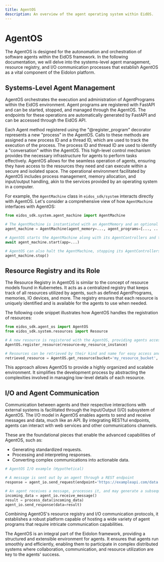 ```yaml
---
title: AgentOS
description: An overview of the agent operating system within EidOS.
---
```



# AgentOS

The AgentOS is designed for the autonomation and orchestration of software agents within the EidOS framework. In the following documentation, we will delve into the systems-level agent management, resource registry, and I/O communication processes that establish AgentOS as a vital component of the Eidolon platform. 

## Systems-Level Agent Management

AgentOS orchestrates the execution and administration of AgentPrograms within the EidOS environment. 
Agent programs are registered with FastAPI and can be started, stopped, and managed through the AgentOS. 
The endpoints for these operations are automatically generated by FastAPI and can be accessed through the EidOS API.

Each Agent method registered using the "@register_program" decorator represents a new "process" in the AgentOS. 
Calls to these methods are assigned a new process ID and a thread ID, which are used to track the execution of the process. 
The process ID and thread ID are used to identify a "conversation" within the AgentOS. 
This high-level control mechanism provides the necessary infrastructure for agents to perform tasks effectively. AgentOS allows for the seamless operation of agents, ensuring they have access to the resources they need and can execute within a secure and isolated space. The operational environment facilitated by AgentOS includes process management, memory allocation, and input/output handling, akin to the services provided by an operating system in a computer.

For example, the `AgentMachine` class in `eidos_sdk/system` interacts directly with AgentOS. Let's consider a comprehensive view of how `AgentMachine` interfaces with AgentOS:

```python
from eidos_sdk.system.agent_machine import AgentMachine

# The AgentMachine is instantiated with an AgentMemory and an optional list of AgentControllers
agent_machine = AgentMachine(agent_memory=..., agent_programs=[..., ...])

# AgentOS starts the AgentMachine along with its AgentControllers and their respective AgentPrograms
await agent_machine.start(app=...)

# AgentOS can also halt the AgentMachine, stopping its AgentControllers and de-allocating resources.
agent_machine.stop()
```

## Resource Registry and its Role

The Resource Registry in AgentOS is similar to the concept of resource models found in Kubernetes. It acts as a centralized registry that keeps track of all resources utilized by agents, such as defined AgentPrograms, memories, IO devices, and more. The registry ensures that each resource is uniquely identified and is available for the agents to use when needed.

The following code snippet illustrates how AgentOS handles the registration of resources:

```python
from eidos_sdk.agent_os import AgentOS
from eidos_sdk.system.resources import Resource

# A new resource is registered with the AgentOS, providing agents accessibility to that resource
AgentOS.register_resource(resource=my_resource_instance)

# Resources can be retrieved by their kind and name for easy access and management
retrieved_resource = AgentOS.get_resource(bucket='my_resource_bucket', name='my_resource_name')
```

This approach allows AgentOS to provide a highly organized and scalable environment. It simplifies the development process by abstracting the complexities involved in managing low-level details of each resource.

## I/O and Agent Communication

Communication between agents and their respective interactions with external systems is facilitated through the Input/Output (I/O) subsystem of AgentOS. The I/O model in AgentOS enables agents to send and receive messages and data, much like an API. By integrating RESTful endpoints, agents can interact with web services and other communications channels.

These are the foundational pieces that enable the advanced capabilities of AgentOS, such as: 

- Generating standardized requests.
- Processing and interpreting responses.
- Converting complex communications into actionable data.

```python
# AgentOS I/O example (Hypothetical)

# A message is sent out by an agent through a REST endpoint
response = agent_io.send_request(endpoint='https://exampleapi.com/data', data=my_data_payload)

# An agent receives a message, processes it, and may generate a subsequent response
incoming_data = agent_io.receive_message()
result = process_data(incoming_data)
agent_io.send_response(data=result)
```

Combining AgentOS's resource registry and I/O communication protocols, it establishes a robust platform capable of hosting a wide variety of agent programs that require intricate communication capabilities.

The AgentOS is an integral part of the Eidolon framework, providing a structured and extensible environment for agents. It ensures that agents run smoothly and efficiently, enabling them to participate in complex distributed systems where collaboration, communication, and resource utilization are key to the agents' success.